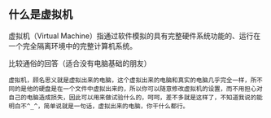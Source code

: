 ## 什么是虚拟机

虚拟机（Virtual Machine）指通过软件模拟的具有完整硬件系统功能的、运行在一个完全隔离环境中的完整计算机系统。

比较通俗的回答（适合没有电脑基础的朋友）

	虚拟机，顾名思义就是虚拟出来的电脑，这个虚拟出来的电脑和真实的电脑几乎完全一样，所不同的是他的硬盘是在一个文件中虚拟出来的，所以你可以随意修改虚拟机的设置，而不用担心对自己的电脑造成损失，因此可以用来做试验什么的，呵呵，差不多就是这样了，不知道我说的能明白不^_^，简单说就是一句话，虚拟出来的电脑，你干什么都行。
